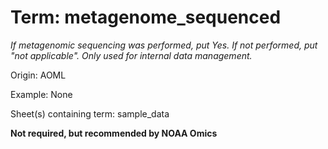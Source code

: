 # Term: metagenome_sequenced

*If metagenomic sequencing was performed, put Yes. If not performed, put "not applicable". Only used for internal data management.*

Origin: AOML

Example: None

Sheet(s) containing term: sample_data

**Not required, but recommended by NOAA Omics**